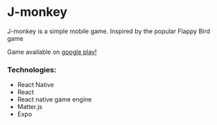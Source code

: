 # J-monkey
J-monkey is a simple mobile game.
Inspired by the popular Flappy Bird game

Game available on <a href="https://play.google.com/store/apps/details?id=com.infinite223.Flappymonkey">google play!</a>

<h3>Technologies:</h3>
<ul>
  <li>React Native</li>
  <li>React</li>
  <li>React native game engine</li>
  <li>Matter.js</li>
  <li>Expo</li>
</ul>
